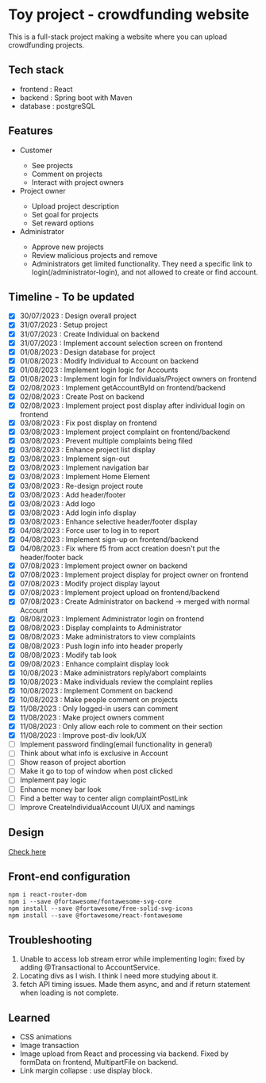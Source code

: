 # Toy project - crowdfunding website
This is a full-stack project making a website where you can upload crowdfunding projects.

## Tech stack
<ul>
  <li>frontend : React</li>
  <li>backend : Spring boot with Maven</li>
  <li>database : postgreSQL</li>
</ul>

## Features
<ul>
  <li>Customer</li>
  <ul>
    <li>See projects</li>
    <li>Comment on projects</li>
    <li>Interact with project owners</li>
  </ul>
  <li>Project owner</li>
  <ul>
    <li>Upload project description</li>
    <li>Set goal for projects</li>
    <li>Set reward options</li>    
  </ul>
  <li>Administrator</li>
  <ul>
    <li>Approve new projects</li>
    <li>Review malicious projects and remove</li>
    <li>Administrators get limited functionality. They need a specific link to login(/administrator-login), and not allowed to create or find account.</li>
  </ul>
</ul>

## Timeline - To be updated
- [X] 30/07/2023 : Design overall project
- [X] 31/07/2023 : Setup project
- [X] 31/07/2023 : Create Individual on backend
- [X] 31/07/2023 : Implement account selection screen on frontend
- [X] 01/08/2023 : Design database for project
- [X] 01/08/2023 : Modify Individual to Account on backend
- [X] 01/08/2023 : Implement login logic for Accounts
- [X] 01/08/2023 : Implement login for Individuals/Project owners on frontend
- [X] 02/08/2023 : Implement getAccountById on frontend/backend
- [X] 02/08/2023 : Create Post on backend
- [X] 02/08/2023 : Implement project post display after individual login on frontend
- [X] 03/08/2023 : Fix post display on frontend
- [X] 03/08/2023 : Implement project complaint on frontend/backend
- [X] 03/08/2023 : Prevent multiple complaints being filed
- [X] 03/08/2023 : Enhance project list display
- [X] 03/08/2023 : Implement sign-out
- [X] 03/08/2023 : Implement navigation bar
- [X] 03/08/2023 : Implement Home Element
- [X] 03/08/2023 : Re-design project route
- [X] 03/08/2023 : Add header/footer
- [X] 03/08/2023 : Add logo
- [X] 03/08/2023 : Add login info display
- [X] 03/08/2023 : Enhance selective header/footer display
- [X] 04/08/2023 : Force user to log in to report
- [X] 04/08/2023 : Implement sign-up on frontend/backend
- [X] 04/08/2023 : Fix where f5 from acct creation doesn't put the header/footer back
- [X] 07/08/2023 : Implement project owner on backend
- [X] 07/08/2023 : Implement project display for project owner on frontend
- [X] 07/08/2023 : Modify project display layout
- [X] 07/08/2023 : Implement project upload on frontend/backend
- [X] 07/08/2023 : Create Administrator on backend -> merged with normal Account
- [X] 08/08/2023 : Implement Administrator login on frontend
- [X] 08/08/2023 : Display complaints to Administrator
- [X] 08/08/2023 : Make administrators to view complaints
- [X] 08/08/2023 : Push login info into header properly
- [X] 08/08/2023 : Modify tab look
- [X] 09/08/2023 : Enhance complaint display look
- [X] 10/08/2023 : Make administrators reply/abort complaints
- [X] 10/08/2023 : Make individuals review the complaint replies
- [X] 10/08/2023 : Implement Comment on backend
- [X] 10/08/2023 : Make people comment on projects
- [X] 11/08/2023 : Only logged-in users can comment
- [X] 11/08/2023 : Make project owners comment
- [X] 11/08/2023 : Only allow each role to comment on their section
- [X] 11/08/2023 : Improve post-div look/UX
- [ ] Implement password finding(email functionality in general)
- [ ] Think about what info is exclusive in Account
- [ ] Show reason of project abortion 
- [ ] Make it go to top of window when post clicked
- [ ] Implement pay logic
- [ ] Enhance money bar look
- [ ] Find a better way to center align complaintPostLink
- [ ] Improve CreateIndividualAccount UI/UX and namings

## Design
[Check here](https://www.figma.com/file/yn4m2ThcUjPmhrz855Voor/Untitled?type=design&node-id=0%3A1&mode=design&t=4pgaDM5SX3EfIeDg-1 "Go to Figma")

## Front-end configuration
```
npm i react-router-dom
npm i --save @fortawesome/fontawesome-svg-core
npm install --save @fortawesome/free-solid-svg-icons
npm install --save @fortawesome/react-fontawesome
```

## Troubleshooting
1. Unable to access lob stream error while implementing login: fixed by adding @Transactional to AccountService.
2. Locating divs as I wish. I think I need more studying about it.
3. fetch API timing issues. Made them async, and and if return statement when loading is not complete.

## Learned
<ul>
    <li>CSS animations</li>
    <li>Image transaction</li>
    <li>Image upload from React and processing via backend. Fixed by formData on frontend, MultipartFile on backend.</li>
    <li>Link margin collapse : use display block.</li>
</ul>
